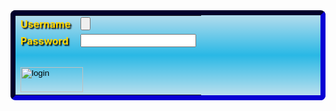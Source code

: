 <!DOCTYPE html>
<html>
<head>
<meta charset="UTF-8"/>
<style type="text/css">
	table{
			color: gold;
 			font-weight: bold;
			text-shadow: 2px 2px 2px black;
			border:8px inset #060080;
			border-radius: 8px;
background: rgba(179,220,237,1);
background: -moz-linear-gradient(top, rgba(179,220,237,1) 0%, rgba(41,184,229,1) 50%, rgba(188,224,238,1) 100%);
background: -webkit-gradient(left top, left bottom, color-stop(0%, rgba(179,220,237,1)), color-stop(50%, rgba(41,184,229,1)), color-stop(100%, rgba(188,224,238,1)));
background: -webkit-linear-gradient(top, rgba(179,220,237,1) 0%, rgba(41,184,229,1) 50%, rgba(188,224,238,1) 100%);
background: -o-linear-gradient(top, rgba(179,220,237,1) 0%, rgba(41,184,229,1) 50%, rgba(188,224,238,1) 100%);
background: -ms-linear-gradient(top, rgba(179,220,237,1) 0%, rgba(41,184,229,1) 50%, rgba(188,224,238,1) 100%);
background: linear-gradient(to bottom, rgba(179,220,237,1) 0%, rgba(41,184,229,1) 50%, rgba(188,224,238,1) 100%);
filter: progid:DXImageTransform.Microsoft.gradient( startColorstr='#b3dced', endColorstr='#bce0ee', GradientType=0 );
}
body {
	background-image:url('wallpaper.jpg');
}

table{
	margin-top: 230px;
}

input.input{
	border: 4px outset gold;
	border-radius: 15px;
	margin-left: 70px;
}

input{
	border: 3px outset blue;
	border-radius: 5px;
	color: black;
	background: rgb(246,248,249); /* Old browsers */
	background: -moz-linear-gradient(top,  rgba(246,248,249,1) 0%, rgba(229,235,238,1) 50%, rgba(215,222,227,1) 51%, rgba(245,247,249,1) 100%); /* FF3.6+ */
	background: -webkit-gradient(linear, left top, left bottom, color-stop(0%,rgba(246,248,249,1)), color-stop(50%,rgba(229,235,238,1)), color-stop(51%,rgba(215,222,227,1)), color-stop(100%,rgba(245,247,249,1))); /* Chrome,Safari4+ */
	background: -webkit-linear-gradient(top,  rgba(246,248,249,1) 0%,rgba(229,235,238,1) 50%,rgba(215,222,227,1) 51%,rgba(245,247,249,1) 100%); /* Chrome10+,Safari5.1+ */
	background: -o-linear-gradient(top,  rgba(246,248,249,1) 0%,rgba(229,235,238,1) 50%,rgba(215,222,227,1) 51%,rgba(245,247,249,1) 100%); /* Opera 11.10+ */
	background: -ms-linear-gradient(top,  rgba(246,248,249,1) 0%,rgba(229,235,238,1) 50%,rgba(215,222,227,1) 51%,rgba(245,247,249,1) 100%); /* IE10+ */
	background: linear-gradient(to bottom,  rgba(246,248,249,1) 0%,rgba(229,235,238,1) 50%,rgba(215,222,227,1) 51%,rgba(245,247,249,1) 100%); /* W3C */
	filter: progid:DXImageTransform.Microsoft.gradient( startColorstr='#f6f8f9', endColorstr='#f5f7f9',GradientType=0 ); /* IE6-9 */

}
</style>
</head>
<body>
<center>
<table>
<br>
<br>
<tr><td>Username</td><td><input name="un" type="button" /></td></tr>
<tr><td>Password</td><td><input name="pw" type="password" /></td></tr>
<tr>
<td colspan = "2">
</tr>
<tr><td colspan="2">
<br>
<input class="input" type="image" src="login.jpg" alt="login" align="center" width="100" height="40">
</td>
</tr>
</form>
</table>
</center>
</body>
</html>
